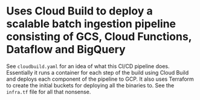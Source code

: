 # Uses Cloud Build to deploy a scalable batch ingestion pipeline consisting of GCS, Cloud Functions, Dataflow and BigQuery
See `cloudbuild.yaml` for an idea of what this CI/CD pipeline does. Essentially it runs a container for each step
of the build using Cloud Build and deploys each component of the pipeline to GCP. It also uses Terraform to create
the initial buckets for deploying all the binaries to. See the `infra.tf` file for all that nonsense.
